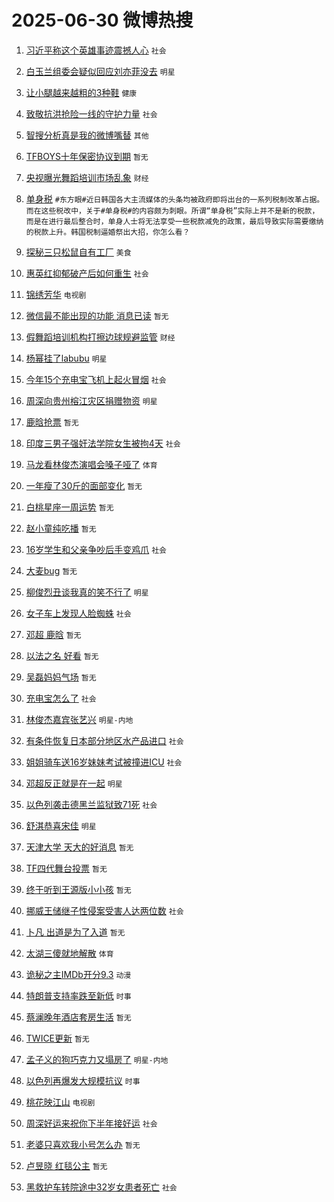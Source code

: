 # 2025-06-30 微博热搜 
1. [习近平称这个英雄事迹震撼人心](https://m.weibo.cn/search?containerid=100103type%3D1%26t%3D10%26q%3D%23%E4%B9%A0%E8%BF%91%E5%B9%B3%E7%A7%B0%E8%BF%99%E4%B8%AA%E8%8B%B1%E9%9B%84%E4%BA%8B%E8%BF%B9%E9%9C%87%E6%92%BC%E4%BA%BA%E5%BF%83%23&stream_entry_id=51&isnewpage=1&extparam=seat%3D1%26cate%3D10103%26q%3D%2523%25E4%25B9%25A0%25E8%25BF%2591%25E5%25B9%25B3%25E7%25A7%25B0%25E8%25BF%2599%25E4%25B8%25AA%25E8%258B%25B1%25E9%259B%2584%25E4%25BA%258B%25E8%25BF%25B9%25E9%259C%2587%25E6%2592%25BC%25E4%25BA%25BA%25E5%25BF%2583%2523%26dgr%3D0%26c_type%3D51%26filter_type%3Drealtimehot%26stream_entry_id%3D51%26pos%3D0%26display_time%3D1751213154%26pre_seqid%3D17512131545400161281851) `社会` 

2. [白玉兰组委会疑似回应刘亦菲没去](https://m.weibo.cn/search?containerid=100103type%3D1%26t%3D10%26q%3D%23%E7%99%BD%E7%8E%89%E5%85%B0%E7%BB%84%E5%A7%94%E4%BC%9A%E7%96%91%E4%BC%BC%E5%9B%9E%E5%BA%94%E5%88%98%E4%BA%A6%E8%8F%B2%E6%B2%A1%E5%8E%BB%23&stream_entry_id=31&isnewpage=1&extparam=seat%3D1%26realpos%3D1%26cate%3D5001%26flag%3D1%26lcate%3D5001%26stream_entry_id%3D31%26filter_type%3Drealtimehot%26dgr%3D0%26c_type%3D31%26q%3D%2523%25E7%2599%25BD%25E7%258E%2589%25E5%2585%25B0%25E7%25BB%2584%25E5%25A7%2594%25E4%25BC%259A%25E7%2596%2591%25E4%25BC%25BC%25E5%259B%259E%25E5%25BA%2594%25E5%2588%2598%25E4%25BA%25A6%25E8%258F%25B2%25E6%25B2%25A1%25E5%258E%25BB%2523%26pos%3D0%26band_rank%3D1%26display_time%3D1751213154%26pre_seqid%3D17512131545400161281851) `明星` 

3. [让小腿越来越粗的3种鞋](https://m.weibo.cn/search?containerid=100103type%3D1%26t%3D10%26q%3D%23%E8%AE%A9%E5%B0%8F%E8%85%BF%E8%B6%8A%E6%9D%A5%E8%B6%8A%E7%B2%97%E7%9A%843%E7%A7%8D%E9%9E%8B%23&stream_entry_id=31&isnewpage=1&extparam=seat%3D1%26realpos%3D2%26cate%3D5001%26flag%3D2%26lcate%3D5001%26stream_entry_id%3D31%26filter_type%3Drealtimehot%26dgr%3D0%26c_type%3D31%26q%3D%2523%25E8%25AE%25A9%25E5%25B0%258F%25E8%2585%25BF%25E8%25B6%258A%25E6%259D%25A5%25E8%25B6%258A%25E7%25B2%2597%25E7%259A%25843%25E7%25A7%258D%25E9%259E%258B%2523%26pos%3D1%26band_rank%3D2%26display_time%3D1751213154%26pre_seqid%3D17512131545400161281851) `健康` 

4. [致敬抗洪抢险一线的守护力量](https://m.weibo.cn/search?containerid=100103type%3D1%26t%3D10%26q%3D%23%E8%87%B4%E6%95%AC%E6%8A%97%E6%B4%AA%E6%8A%A2%E9%99%A9%E4%B8%80%E7%BA%BF%E7%9A%84%E5%AE%88%E6%8A%A4%E5%8A%9B%E9%87%8F%23&stream_entry_id=31&isnewpage=1&extparam=seat%3D1%26realpos%3D3%26cate%3D5001%26flag%3D1%26lcate%3D5001%26stream_entry_id%3D31%26filter_type%3Drealtimehot%26dgr%3D0%26c_type%3D31%26q%3D%2523%25E8%2587%25B4%25E6%2595%25AC%25E6%258A%2597%25E6%25B4%25AA%25E6%258A%25A2%25E9%2599%25A9%25E4%25B8%2580%25E7%25BA%25BF%25E7%259A%2584%25E5%25AE%2588%25E6%258A%25A4%25E5%258A%259B%25E9%2587%258F%2523%26pos%3D2%26band_rank%3D3%26display_time%3D1751213154%26pre_seqid%3D17512131545400161281851) `社会` 

5. [智搜分析真是我的微博嘴替](https://m.weibo.cn/search?containerid=100103type%3D1%26t%3D10%26q%3D%23%E6%99%BA%E6%90%9C%E5%88%86%E6%9E%90%E7%9C%9F%E6%98%AF%E6%88%91%E7%9A%84%E5%BE%AE%E5%8D%9A%E5%98%B4%E6%9B%BF%23&stream_entry_id=31&isnewpage=1&extparam=seat%3D1%26adid%3D292400%26cate%3D5001%26lcate%3D5001%26stream_entry_id%3D31%26is_ad_pos%3D1%26q%3D%2523%25E6%2599%25BA%25E6%2590%259C%25E5%2588%2586%25E6%259E%2590%25E7%259C%259F%25E6%2598%25AF%25E6%2588%2591%25E7%259A%2584%25E5%25BE%25AE%25E5%258D%259A%25E5%2598%25B4%25E6%259B%25BF%2523%26dgr%3D0%26c_type%3D31%26filter_type%3Drealtimehot%26pos%3D3%26band_rank%3D4%26display_time%3D1751213154%26pre_seqid%3D17512131545400161281851) `其他` 

6. [TFBOYS十年保密协议到期](https://m.weibo.cn/search?containerid=100103type%3D1%26t%3D10%26q%3DTFBOYS%E5%8D%81%E5%B9%B4%E4%BF%9D%E5%AF%86%E5%8D%8F%E8%AE%AE%E5%88%B0%E6%9C%9F&stream_entry_id=31&isnewpage=1&extparam=seat%3D1%26realpos%3D4%26cate%3D5001%26flag%3D2%26lcate%3D5001%26stream_entry_id%3D31%26filter_type%3Drealtimehot%26dgr%3D0%26c_type%3D31%26q%3DTFBOYS%25E5%258D%2581%25E5%25B9%25B4%25E4%25BF%259D%25E5%25AF%2586%25E5%258D%258F%25E8%25AE%25AE%25E5%2588%25B0%25E6%259C%259F%26pos%3D4%26band_rank%3D4%26display_time%3D1751213154%26pre_seqid%3D17512131545400161281851) `暂无` 

7. [央视曝光舞蹈培训市场乱象](https://m.weibo.cn/search?containerid=100103type%3D1%26t%3D10%26q%3D%23%E5%A4%AE%E8%A7%86%E6%9B%9D%E5%85%89%E8%88%9E%E8%B9%88%E5%9F%B9%E8%AE%AD%E5%B8%82%E5%9C%BA%E4%B9%B1%E8%B1%A1%23&stream_entry_id=31&isnewpage=1&extparam=seat%3D1%26realpos%3D5%26cate%3D5001%26flag%3D1%26lcate%3D5001%26stream_entry_id%3D31%26filter_type%3Drealtimehot%26dgr%3D0%26c_type%3D31%26q%3D%2523%25E5%25A4%25AE%25E8%25A7%2586%25E6%259B%259D%25E5%2585%2589%25E8%2588%259E%25E8%25B9%2588%25E5%259F%25B9%25E8%25AE%25AD%25E5%25B8%2582%25E5%259C%25BA%25E4%25B9%25B1%25E8%25B1%25A1%2523%26pos%3D5%26band_rank%3D5%26display_time%3D1751213154%26pre_seqid%3D17512131545400161281851) `财经` 

8. [单身税](https://m.weibo.cn/search?containerid=100103type%3D1%26t%3D10%26q%3D%E5%8D%95%E8%BA%AB%E7%A8%8E&stream_entry_id=31&isnewpage=1&extparam=seat%3D1%26realpos%3D6%26cate%3D5001%26flag%3D2%26lcate%3D5001%26stream_entry_id%3D31%26filter_type%3Drealtimehot%26dgr%3D0%26c_type%3D31%26q%3D%25E5%258D%2595%25E8%25BA%25AB%25E7%25A8%258E%26pos%3D6%26band_rank%3D6%26display_time%3D1751213154%26pre_seqid%3D17512131545400161281851) `#东方眼#近日韩国各大主流媒体的头条均被政府即将出台的一系列税制改革占据。而在这些税改中，关于#单身税#的内容颇为刺眼。所谓“单身税”实际上并不是新的税款，而是在进行最后整合时，单身人士将无法享受一些税款减免的政策，最后导致实际需要缴纳的税款上升。韩国税制逼婚祭出大招，你怎么看？` 

9. [探秘三只松鼠自有工厂](https://m.weibo.cn/search?containerid=100103type%3D1%26t%3D10%26q%3D%23%E6%8E%A2%E7%A7%98%E4%B8%89%E5%8F%AA%E6%9D%BE%E9%BC%A0%E8%87%AA%E6%9C%89%E5%B7%A5%E5%8E%82%23&stream_entry_id=31&isnewpage=1&extparam=seat%3D1%26adid%3D292138%26cate%3D5001%26topic_ad%3D1%26lcate%3D5001%26stream_entry_id%3D31%26is_ad_pos%3D1%26q%3D%2523%25E6%258E%25A2%25E7%25A7%2598%25E4%25B8%2589%25E5%258F%25AA%25E6%259D%25BE%25E9%25BC%25A0%25E8%2587%25AA%25E6%259C%2589%25E5%25B7%25A5%25E5%258E%2582%2523%26dgr%3D0%26c_type%3D31%26filter_type%3Drealtimehot%26pos%3D7%26band_rank%3D7%26display_time%3D1751213154%26pre_seqid%3D17512131545400161281851) `美食` 

10. [惠英红抑郁破产后如何重生](https://m.weibo.cn/search?containerid=100103type%3D1%26t%3D10%26q%3D%23%E6%83%A0%E8%8B%B1%E7%BA%A2%E6%8A%91%E9%83%81%E7%A0%B4%E4%BA%A7%E5%90%8E%E5%A6%82%E4%BD%95%E9%87%8D%E7%94%9F%23&stream_entry_id=31&isnewpage=1&extparam=seat%3D1%26realpos%3D7%26cate%3D5001%26flag%3D1%26lcate%3D5001%26stream_entry_id%3D31%26filter_type%3Drealtimehot%26dgr%3D0%26c_type%3D31%26q%3D%2523%25E6%2583%25A0%25E8%258B%25B1%25E7%25BA%25A2%25E6%258A%2591%25E9%2583%2581%25E7%25A0%25B4%25E4%25BA%25A7%25E5%2590%258E%25E5%25A6%2582%25E4%25BD%2595%25E9%2587%258D%25E7%2594%259F%2523%26pos%3D8%26band_rank%3D7%26display_time%3D1751213154%26pre_seqid%3D17512131545400161281851) `社会` 

11. [锦绣芳华](https://m.weibo.cn/search?containerid=100103type%3D1%26t%3D10%26q%3D%E9%94%A6%E7%BB%A3%E8%8A%B3%E5%8D%8E&stream_entry_id=31&isnewpage=1&extparam=seat%3D1%26realpos%3D8%26cate%3D5001%26flag%3D1%26lcate%3D5001%26stream_entry_id%3D31%26filter_type%3Drealtimehot%26dgr%3D0%26c_type%3D31%26q%3D%25E9%2594%25A6%25E7%25BB%25A3%25E8%258A%25B3%25E5%258D%258E%26pos%3D9%26band_rank%3D8%26display_time%3D1751213154%26pre_seqid%3D17512131545400161281851) `电视剧` 

12. [微信最不能出现的功能 消息已读](https://m.weibo.cn/search?containerid=100103type%3D1%26t%3D10%26q%3D%E5%BE%AE%E4%BF%A1%E6%9C%80%E4%B8%8D%E8%83%BD%E5%87%BA%E7%8E%B0%E7%9A%84%E5%8A%9F%E8%83%BD+%E6%B6%88%E6%81%AF%E5%B7%B2%E8%AF%BB&stream_entry_id=31&isnewpage=1&extparam=seat%3D1%26realpos%3D9%26cate%3D5001%26flag%3D2%26lcate%3D5001%26stream_entry_id%3D31%26filter_type%3Drealtimehot%26dgr%3D0%26c_type%3D31%26q%3D%25E5%25BE%25AE%25E4%25BF%25A1%25E6%259C%2580%25E4%25B8%258D%25E8%2583%25BD%25E5%2587%25BA%25E7%258E%25B0%25E7%259A%2584%25E5%258A%259F%25E8%2583%25BD%2520%25E6%25B6%2588%25E6%2581%25AF%25E5%25B7%25B2%25E8%25AF%25BB%26pos%3D10%26band_rank%3D9%26display_time%3D1751213154%26pre_seqid%3D17512131545400161281851) `暂无` 

13. [假舞蹈培训机构打擦边球规避监管](https://m.weibo.cn/search?containerid=100103type%3D1%26t%3D10%26q%3D%23%E5%81%87%E8%88%9E%E8%B9%88%E5%9F%B9%E8%AE%AD%E6%9C%BA%E6%9E%84%E6%89%93%E6%93%A6%E8%BE%B9%E7%90%83%E8%A7%84%E9%81%BF%E7%9B%91%E7%AE%A1%23&stream_entry_id=31&isnewpage=1&extparam=seat%3D1%26realpos%3D10%26cate%3D5001%26flag%3D1%26lcate%3D5001%26stream_entry_id%3D31%26filter_type%3Drealtimehot%26dgr%3D0%26c_type%3D31%26q%3D%2523%25E5%2581%2587%25E8%2588%259E%25E8%25B9%2588%25E5%259F%25B9%25E8%25AE%25AD%25E6%259C%25BA%25E6%259E%2584%25E6%2589%2593%25E6%2593%25A6%25E8%25BE%25B9%25E7%2590%2583%25E8%25A7%2584%25E9%2581%25BF%25E7%259B%2591%25E7%25AE%25A1%2523%26pos%3D11%26band_rank%3D10%26display_time%3D1751213154%26pre_seqid%3D17512131545400161281851) `财经` 

14. [杨幂挂了labubu](https://m.weibo.cn/search?containerid=100103type%3D1%26t%3D10%26q%3D%23%E6%9D%A8%E5%B9%82%E6%8C%82%E4%BA%86labubu%23&stream_entry_id=31&isnewpage=1&extparam=seat%3D1%26realpos%3D11%26cate%3D5001%26flag%3D2%26lcate%3D5001%26stream_entry_id%3D31%26filter_type%3Drealtimehot%26dgr%3D0%26c_type%3D31%26q%3D%2523%25E6%259D%25A8%25E5%25B9%2582%25E6%258C%2582%25E4%25BA%2586labubu%2523%26pos%3D12%26band_rank%3D11%26display_time%3D1751213154%26pre_seqid%3D17512131545400161281851) `明星` 

15. [今年15个充电宝飞机上起火冒烟](https://m.weibo.cn/search?containerid=100103type%3D1%26t%3D10%26q%3D%23%E4%BB%8A%E5%B9%B415%E4%B8%AA%E5%85%85%E7%94%B5%E5%AE%9D%E9%A3%9E%E6%9C%BA%E4%B8%8A%E8%B5%B7%E7%81%AB%E5%86%92%E7%83%9F%23&stream_entry_id=31&isnewpage=1&extparam=seat%3D1%26realpos%3D12%26cate%3D5001%26flag%3D1%26lcate%3D5001%26stream_entry_id%3D31%26filter_type%3Drealtimehot%26dgr%3D0%26c_type%3D31%26q%3D%2523%25E4%25BB%258A%25E5%25B9%25B415%25E4%25B8%25AA%25E5%2585%2585%25E7%2594%25B5%25E5%25AE%259D%25E9%25A3%259E%25E6%259C%25BA%25E4%25B8%258A%25E8%25B5%25B7%25E7%2581%25AB%25E5%2586%2592%25E7%2583%259F%2523%26pos%3D13%26band_rank%3D12%26display_time%3D1751213154%26pre_seqid%3D17512131545400161281851) `社会` 

16. [周深向贵州榕江灾区捐赠物资](https://m.weibo.cn/search?containerid=100103type%3D1%26t%3D10%26q%3D%23%E5%91%A8%E6%B7%B1%E5%90%91%E8%B4%B5%E5%B7%9E%E6%A6%95%E6%B1%9F%E7%81%BE%E5%8C%BA%E6%8D%90%E8%B5%A0%E7%89%A9%E8%B5%84%23&stream_entry_id=31&isnewpage=1&extparam=seat%3D1%26realpos%3D13%26cate%3D5001%26flag%3D0%26lcate%3D5001%26stream_entry_id%3D31%26filter_type%3Drealtimehot%26dgr%3D0%26c_type%3D31%26q%3D%2523%25E5%2591%25A8%25E6%25B7%25B1%25E5%2590%2591%25E8%25B4%25B5%25E5%25B7%259E%25E6%25A6%2595%25E6%25B1%259F%25E7%2581%25BE%25E5%258C%25BA%25E6%258D%2590%25E8%25B5%25A0%25E7%2589%25A9%25E8%25B5%2584%2523%26pos%3D14%26band_rank%3D13%26display_time%3D1751213154%26pre_seqid%3D17512131545400161281851) `明星` 

17. [鹿晗抢票](https://m.weibo.cn/search?containerid=100103type%3D1%26t%3D10%26q%3D%E9%B9%BF%E6%99%97%E6%8A%A2%E7%A5%A8&stream_entry_id=31&isnewpage=1&extparam=seat%3D1%26realpos%3D14%26cate%3D5001%26flag%3D0%26lcate%3D5001%26stream_entry_id%3D31%26filter_type%3Drealtimehot%26dgr%3D0%26c_type%3D31%26q%3D%25E9%25B9%25BF%25E6%2599%2597%25E6%258A%25A2%25E7%25A5%25A8%26pos%3D15%26band_rank%3D14%26display_time%3D1751213154%26pre_seqid%3D17512131545400161281851) `暂无` 

18. [印度三男子强奸法学院女生被拘4天](https://m.weibo.cn/search?containerid=100103type%3D1%26t%3D10%26q%3D%23%E5%8D%B0%E5%BA%A6%E4%B8%89%E7%94%B7%E5%AD%90%E5%BC%BA%E5%A5%B8%E6%B3%95%E5%AD%A6%E9%99%A2%E5%A5%B3%E7%94%9F%E8%A2%AB%E6%8B%984%E5%A4%A9%23&stream_entry_id=31&isnewpage=1&extparam=seat%3D1%26realpos%3D15%26cate%3D5001%26flag%3D0%26lcate%3D5001%26stream_entry_id%3D31%26filter_type%3Drealtimehot%26dgr%3D0%26c_type%3D31%26q%3D%2523%25E5%258D%25B0%25E5%25BA%25A6%25E4%25B8%2589%25E7%2594%25B7%25E5%25AD%2590%25E5%25BC%25BA%25E5%25A5%25B8%25E6%25B3%2595%25E5%25AD%25A6%25E9%2599%25A2%25E5%25A5%25B3%25E7%2594%259F%25E8%25A2%25AB%25E6%258B%25984%25E5%25A4%25A9%2523%26pos%3D16%26band_rank%3D15%26display_time%3D1751213154%26pre_seqid%3D17512131545400161281851) `社会` 

19. [马龙看林俊杰演唱会嗓子哑了](https://m.weibo.cn/search?containerid=100103type%3D1%26t%3D10%26q%3D%23%E9%A9%AC%E9%BE%99%E7%9C%8B%E6%9E%97%E4%BF%8A%E6%9D%B0%E6%BC%94%E5%94%B1%E4%BC%9A%E5%97%93%E5%AD%90%E5%93%91%E4%BA%86%23&stream_entry_id=31&isnewpage=1&extparam=seat%3D1%26realpos%3D16%26cate%3D5001%26flag%3D1%26lcate%3D5001%26stream_entry_id%3D31%26filter_type%3Drealtimehot%26dgr%3D0%26c_type%3D31%26q%3D%2523%25E9%25A9%25AC%25E9%25BE%2599%25E7%259C%258B%25E6%259E%2597%25E4%25BF%258A%25E6%259D%25B0%25E6%25BC%2594%25E5%2594%25B1%25E4%25BC%259A%25E5%2597%2593%25E5%25AD%2590%25E5%2593%2591%25E4%25BA%2586%2523%26pos%3D17%26band_rank%3D16%26display_time%3D1751213154%26pre_seqid%3D17512131545400161281851) `体育` 

20. [一年瘦了30斤的面部变化](https://m.weibo.cn/search?containerid=100103type%3D1%26t%3D10%26q%3D%E4%B8%80%E5%B9%B4%E7%98%A6%E4%BA%8630%E6%96%A4%E7%9A%84%E9%9D%A2%E9%83%A8%E5%8F%98%E5%8C%96&stream_entry_id=31&isnewpage=1&extparam=seat%3D1%26realpos%3D17%26cate%3D5001%26flag%3D0%26lcate%3D5001%26stream_entry_id%3D31%26filter_type%3Drealtimehot%26dgr%3D0%26c_type%3D31%26q%3D%25E4%25B8%2580%25E5%25B9%25B4%25E7%2598%25A6%25E4%25BA%258630%25E6%2596%25A4%25E7%259A%2584%25E9%259D%25A2%25E9%2583%25A8%25E5%258F%2598%25E5%258C%2596%26pos%3D18%26band_rank%3D17%26display_time%3D1751213154%26pre_seqid%3D17512131545400161281851) `暂无` 

21. [白桃星座一周运势](https://m.weibo.cn/search?containerid=100103type%3D1%26t%3D10%26q%3D%E7%99%BD%E6%A1%83%E6%98%9F%E5%BA%A7%E4%B8%80%E5%91%A8%E8%BF%90%E5%8A%BF&stream_entry_id=31&isnewpage=1&extparam=seat%3D1%26realpos%3D18%26cate%3D5001%26flag%3D1%26lcate%3D5001%26stream_entry_id%3D31%26filter_type%3Drealtimehot%26dgr%3D0%26c_type%3D31%26q%3D%25E7%2599%25BD%25E6%25A1%2583%25E6%2598%259F%25E5%25BA%25A7%25E4%25B8%2580%25E5%2591%25A8%25E8%25BF%2590%25E5%258A%25BF%26pos%3D19%26band_rank%3D18%26display_time%3D1751213154%26pre_seqid%3D17512131545400161281851) `暂无` 

22. [赵小童纯吃播](https://m.weibo.cn/search?containerid=100103type%3D1%26t%3D10%26q%3D%E8%B5%B5%E5%B0%8F%E7%AB%A5%E7%BA%AF%E5%90%83%E6%92%AD&stream_entry_id=31&isnewpage=1&extparam=seat%3D1%26realpos%3D19%26cate%3D5001%26flag%3D1%26lcate%3D5001%26stream_entry_id%3D31%26filter_type%3Drealtimehot%26dgr%3D0%26c_type%3D31%26q%3D%25E8%25B5%25B5%25E5%25B0%258F%25E7%25AB%25A5%25E7%25BA%25AF%25E5%2590%2583%25E6%2592%25AD%26pos%3D20%26band_rank%3D19%26display_time%3D1751213154%26pre_seqid%3D17512131545400161281851) `暂无` 

23. [16岁学生和父亲争吵后手变鸡爪](https://m.weibo.cn/search?containerid=100103type%3D1%26t%3D10%26q%3D%2316%E5%B2%81%E5%AD%A6%E7%94%9F%E5%92%8C%E7%88%B6%E4%BA%B2%E4%BA%89%E5%90%B5%E5%90%8E%E6%89%8B%E5%8F%98%E9%B8%A1%E7%88%AA%23&stream_entry_id=31&isnewpage=1&extparam=seat%3D1%26realpos%3D20%26cate%3D5001%26flag%3D0%26lcate%3D5001%26stream_entry_id%3D31%26filter_type%3Drealtimehot%26dgr%3D0%26c_type%3D31%26q%3D%252316%25E5%25B2%2581%25E5%25AD%25A6%25E7%2594%259F%25E5%2592%258C%25E7%2588%25B6%25E4%25BA%25B2%25E4%25BA%2589%25E5%2590%25B5%25E5%2590%258E%25E6%2589%258B%25E5%258F%2598%25E9%25B8%25A1%25E7%2588%25AA%2523%26pos%3D21%26band_rank%3D20%26display_time%3D1751213154%26pre_seqid%3D17512131545400161281851) `社会` 

24. [大麦bug](https://m.weibo.cn/search?containerid=100103type%3D1%26t%3D10%26q%3D%E5%A4%A7%E9%BA%A6bug&stream_entry_id=31&isnewpage=1&extparam=seat%3D1%26realpos%3D21%26cate%3D5001%26flag%3D2%26lcate%3D5001%26stream_entry_id%3D31%26filter_type%3Drealtimehot%26dgr%3D0%26c_type%3D31%26q%3D%25E5%25A4%25A7%25E9%25BA%25A6bug%26pos%3D22%26band_rank%3D21%26display_time%3D1751213154%26pre_seqid%3D17512131545400161281851) `暂无` 

25. [柳俊烈丑谈我真的笑不行了](https://m.weibo.cn/search?containerid=100103type%3D1%26t%3D10%26q%3D%23%E6%9F%B3%E4%BF%8A%E7%83%88%E4%B8%91%E8%B0%88%E6%88%91%E7%9C%9F%E7%9A%84%E7%AC%91%E4%B8%8D%E8%A1%8C%E4%BA%86%23&stream_entry_id=31&isnewpage=1&extparam=seat%3D1%26realpos%3D22%26cate%3D5001%26flag%3D0%26lcate%3D5001%26stream_entry_id%3D31%26filter_type%3Drealtimehot%26dgr%3D0%26c_type%3D31%26q%3D%2523%25E6%259F%25B3%25E4%25BF%258A%25E7%2583%2588%25E4%25B8%2591%25E8%25B0%2588%25E6%2588%2591%25E7%259C%259F%25E7%259A%2584%25E7%25AC%2591%25E4%25B8%258D%25E8%25A1%258C%25E4%25BA%2586%2523%26pos%3D23%26band_rank%3D22%26display_time%3D1751213154%26pre_seqid%3D17512131545400161281851) `明星` 

26. [女子车上发现人脸蜘蛛](https://m.weibo.cn/search?containerid=100103type%3D1%26t%3D10%26q%3D%23%E5%A5%B3%E5%AD%90%E8%BD%A6%E4%B8%8A%E5%8F%91%E7%8E%B0%E4%BA%BA%E8%84%B8%E8%9C%98%E8%9B%9B%23&stream_entry_id=31&isnewpage=1&extparam=seat%3D1%26realpos%3D23%26cate%3D5001%26flag%3D0%26lcate%3D5001%26stream_entry_id%3D31%26filter_type%3Drealtimehot%26dgr%3D0%26c_type%3D31%26q%3D%2523%25E5%25A5%25B3%25E5%25AD%2590%25E8%25BD%25A6%25E4%25B8%258A%25E5%258F%2591%25E7%258E%25B0%25E4%25BA%25BA%25E8%2584%25B8%25E8%259C%2598%25E8%259B%259B%2523%26pos%3D24%26band_rank%3D23%26display_time%3D1751213154%26pre_seqid%3D17512131545400161281851) `社会` 

27. [邓超 鹿晗](https://m.weibo.cn/search?containerid=100103type%3D1%26t%3D10%26q%3D%E9%82%93%E8%B6%85+%E9%B9%BF%E6%99%97&stream_entry_id=31&isnewpage=1&extparam=seat%3D1%26realpos%3D24%26cate%3D5001%26flag%3D0%26lcate%3D5001%26stream_entry_id%3D31%26filter_type%3Drealtimehot%26dgr%3D0%26c_type%3D31%26q%3D%25E9%2582%2593%25E8%25B6%2585%2520%25E9%25B9%25BF%25E6%2599%2597%26pos%3D25%26band_rank%3D24%26display_time%3D1751213154%26pre_seqid%3D17512131545400161281851) `暂无` 

28. [以法之名 好看](https://m.weibo.cn/search?containerid=100103type%3D1%26t%3D10%26q%3D%E4%BB%A5%E6%B3%95%E4%B9%8B%E5%90%8D+%E5%A5%BD%E7%9C%8B&stream_entry_id=31&isnewpage=1&extparam=seat%3D1%26realpos%3D25%26cate%3D5001%26flag%3D0%26lcate%3D5001%26stream_entry_id%3D31%26filter_type%3Drealtimehot%26dgr%3D0%26c_type%3D31%26q%3D%25E4%25BB%25A5%25E6%25B3%2595%25E4%25B9%258B%25E5%2590%258D%2520%25E5%25A5%25BD%25E7%259C%258B%26pos%3D26%26band_rank%3D25%26display_time%3D1751213154%26pre_seqid%3D17512131545400161281851) `暂无` 

29. [吴磊妈妈气场](https://m.weibo.cn/search?containerid=100103type%3D1%26t%3D10%26q%3D%E5%90%B4%E7%A3%8A%E5%A6%88%E5%A6%88%E6%B0%94%E5%9C%BA&stream_entry_id=31&isnewpage=1&extparam=seat%3D1%26realpos%3D26%26cate%3D5001%26flag%3D0%26lcate%3D5001%26stream_entry_id%3D31%26filter_type%3Drealtimehot%26dgr%3D0%26c_type%3D31%26q%3D%25E5%2590%25B4%25E7%25A3%258A%25E5%25A6%2588%25E5%25A6%2588%25E6%25B0%2594%25E5%259C%25BA%26pos%3D27%26band_rank%3D26%26display_time%3D1751213154%26pre_seqid%3D17512131545400161281851) `暂无` 

30. [充电宝怎么了](https://m.weibo.cn/search?containerid=100103type%3D1%26t%3D10%26q%3D%23%E5%85%85%E7%94%B5%E5%AE%9D%E6%80%8E%E4%B9%88%E4%BA%86%23&stream_entry_id=31&isnewpage=1&extparam=seat%3D1%26realpos%3D27%26cate%3D5001%26flag%3D0%26lcate%3D5001%26stream_entry_id%3D31%26filter_type%3Drealtimehot%26dgr%3D0%26c_type%3D31%26q%3D%2523%25E5%2585%2585%25E7%2594%25B5%25E5%25AE%259D%25E6%2580%258E%25E4%25B9%2588%25E4%25BA%2586%2523%26pos%3D28%26band_rank%3D27%26display_time%3D1751213154%26pre_seqid%3D17512131545400161281851) `社会` 

31. [林俊杰嘉宾张艺兴](https://m.weibo.cn/search?containerid=100103type%3D1%26t%3D10%26q%3D%23%E6%9E%97%E4%BF%8A%E6%9D%B0%E5%98%89%E5%AE%BE%E5%BC%A0%E8%89%BA%E5%85%B4%23&stream_entry_id=31&isnewpage=1&extparam=seat%3D1%26realpos%3D28%26cate%3D5001%26flag%3D0%26lcate%3D5001%26stream_entry_id%3D31%26filter_type%3Drealtimehot%26dgr%3D0%26c_type%3D31%26q%3D%2523%25E6%259E%2597%25E4%25BF%258A%25E6%259D%25B0%25E5%2598%2589%25E5%25AE%25BE%25E5%25BC%25A0%25E8%2589%25BA%25E5%2585%25B4%2523%26pos%3D29%26band_rank%3D28%26display_time%3D1751213154%26pre_seqid%3D17512131545400161281851) `明星-内地` 

32. [有条件恢复日本部分地区水产品进口](https://m.weibo.cn/search?containerid=100103type%3D1%26t%3D10%26q%3D%23%E6%9C%89%E6%9D%A1%E4%BB%B6%E6%81%A2%E5%A4%8D%E6%97%A5%E6%9C%AC%E9%83%A8%E5%88%86%E5%9C%B0%E5%8C%BA%E6%B0%B4%E4%BA%A7%E5%93%81%E8%BF%9B%E5%8F%A3%23&stream_entry_id=31&isnewpage=1&extparam=seat%3D1%26realpos%3D29%26cate%3D5001%26flag%3D0%26lcate%3D5001%26stream_entry_id%3D31%26filter_type%3Drealtimehot%26dgr%3D0%26c_type%3D31%26q%3D%2523%25E6%259C%2589%25E6%259D%25A1%25E4%25BB%25B6%25E6%2581%25A2%25E5%25A4%258D%25E6%2597%25A5%25E6%259C%25AC%25E9%2583%25A8%25E5%2588%2586%25E5%259C%25B0%25E5%258C%25BA%25E6%25B0%25B4%25E4%25BA%25A7%25E5%2593%2581%25E8%25BF%259B%25E5%258F%25A3%2523%26pos%3D30%26band_rank%3D29%26display_time%3D1751213154%26pre_seqid%3D17512131545400161281851) `社会` 

33. [姐姐骑车送16岁妹妹考试被撞进ICU](https://m.weibo.cn/search?containerid=100103type%3D1%26t%3D10%26q%3D%23%E5%A7%90%E5%A7%90%E9%AA%91%E8%BD%A6%E9%80%8116%E5%B2%81%E5%A6%B9%E5%A6%B9%E8%80%83%E8%AF%95%E8%A2%AB%E6%92%9E%E8%BF%9BICU%23&stream_entry_id=31&isnewpage=1&extparam=seat%3D1%26realpos%3D30%26cate%3D5001%26flag%3D0%26lcate%3D5001%26stream_entry_id%3D31%26filter_type%3Drealtimehot%26dgr%3D0%26c_type%3D31%26q%3D%2523%25E5%25A7%2590%25E5%25A7%2590%25E9%25AA%2591%25E8%25BD%25A6%25E9%2580%258116%25E5%25B2%2581%25E5%25A6%25B9%25E5%25A6%25B9%25E8%2580%2583%25E8%25AF%2595%25E8%25A2%25AB%25E6%2592%259E%25E8%25BF%259BICU%2523%26pos%3D31%26band_rank%3D30%26display_time%3D1751213154%26pre_seqid%3D17512131545400161281851) `社会` 

34. [邓超反正就是在一起](https://m.weibo.cn/search?containerid=100103type%3D1%26t%3D10%26q%3D%23%E9%82%93%E8%B6%85%E5%8F%8D%E6%AD%A3%E5%B0%B1%E6%98%AF%E5%9C%A8%E4%B8%80%E8%B5%B7%23&stream_entry_id=31&isnewpage=1&extparam=seat%3D1%26realpos%3D31%26cate%3D5001%26flag%3D1%26lcate%3D5001%26stream_entry_id%3D31%26filter_type%3Drealtimehot%26dgr%3D0%26c_type%3D31%26q%3D%2523%25E9%2582%2593%25E8%25B6%2585%25E5%258F%258D%25E6%25AD%25A3%25E5%25B0%25B1%25E6%2598%25AF%25E5%259C%25A8%25E4%25B8%2580%25E8%25B5%25B7%2523%26pos%3D32%26band_rank%3D31%26display_time%3D1751213154%26pre_seqid%3D17512131545400161281851) `明星` 

35. [以色列袭击德黑兰监狱致71死](https://m.weibo.cn/search?containerid=100103type%3D1%26t%3D10%26q%3D%23%E4%BB%A5%E8%89%B2%E5%88%97%E8%A2%AD%E5%87%BB%E5%BE%B7%E9%BB%91%E5%85%B0%E7%9B%91%E7%8B%B1%E8%87%B471%E6%AD%BB%23&stream_entry_id=31&isnewpage=1&extparam=seat%3D1%26realpos%3D32%26cate%3D5001%26flag%3D1%26lcate%3D5001%26stream_entry_id%3D31%26filter_type%3Drealtimehot%26dgr%3D0%26c_type%3D31%26q%3D%2523%25E4%25BB%25A5%25E8%2589%25B2%25E5%2588%2597%25E8%25A2%25AD%25E5%2587%25BB%25E5%25BE%25B7%25E9%25BB%2591%25E5%2585%25B0%25E7%259B%2591%25E7%258B%25B1%25E8%2587%25B471%25E6%25AD%25BB%2523%26pos%3D33%26band_rank%3D32%26display_time%3D1751213154%26pre_seqid%3D17512131545400161281851) `社会` 

36. [舒淇恭喜宋佳](https://m.weibo.cn/search?containerid=100103type%3D1%26t%3D10%26q%3D%23%E8%88%92%E6%B7%87%E6%81%AD%E5%96%9C%E5%AE%8B%E4%BD%B3%23&stream_entry_id=31&isnewpage=1&extparam=seat%3D1%26realpos%3D33%26cate%3D5001%26flag%3D1%26lcate%3D5001%26stream_entry_id%3D31%26filter_type%3Drealtimehot%26dgr%3D0%26c_type%3D31%26q%3D%2523%25E8%2588%2592%25E6%25B7%2587%25E6%2581%25AD%25E5%2596%259C%25E5%25AE%258B%25E4%25BD%25B3%2523%26pos%3D34%26band_rank%3D33%26display_time%3D1751213154%26pre_seqid%3D17512131545400161281851) `明星` 

37. [天津大学 天大的好消息](https://m.weibo.cn/search?containerid=100103type%3D1%26t%3D10%26q%3D%E5%A4%A9%E6%B4%A5%E5%A4%A7%E5%AD%A6+%E5%A4%A9%E5%A4%A7%E7%9A%84%E5%A5%BD%E6%B6%88%E6%81%AF&stream_entry_id=31&isnewpage=1&extparam=seat%3D1%26realpos%3D34%26cate%3D5001%26flag%3D1%26lcate%3D5001%26stream_entry_id%3D31%26filter_type%3Drealtimehot%26dgr%3D0%26c_type%3D31%26q%3D%25E5%25A4%25A9%25E6%25B4%25A5%25E5%25A4%25A7%25E5%25AD%25A6%2520%25E5%25A4%25A9%25E5%25A4%25A7%25E7%259A%2584%25E5%25A5%25BD%25E6%25B6%2588%25E6%2581%25AF%26pos%3D35%26band_rank%3D34%26display_time%3D1751213154%26pre_seqid%3D17512131545400161281851) `暂无` 

38. [TF四代舞台投票](https://m.weibo.cn/search?containerid=100103type%3D1%26t%3D10%26q%3DTF%E5%9B%9B%E4%BB%A3%E8%88%9E%E5%8F%B0%E6%8A%95%E7%A5%A8&stream_entry_id=31&isnewpage=1&extparam=seat%3D1%26realpos%3D35%26cate%3D5001%26flag%3D0%26lcate%3D5001%26stream_entry_id%3D31%26filter_type%3Drealtimehot%26dgr%3D0%26c_type%3D31%26q%3DTF%25E5%259B%259B%25E4%25BB%25A3%25E8%2588%259E%25E5%258F%25B0%25E6%258A%2595%25E7%25A5%25A8%26pos%3D36%26band_rank%3D35%26display_time%3D1751213154%26pre_seqid%3D17512131545400161281851) `暂无` 

39. [终于听到王源版小小孩](https://m.weibo.cn/search?containerid=100103type%3D1%26t%3D10%26q%3D%E7%BB%88%E4%BA%8E%E5%90%AC%E5%88%B0%E7%8E%8B%E6%BA%90%E7%89%88%E5%B0%8F%E5%B0%8F%E5%AD%A9&stream_entry_id=31&isnewpage=1&extparam=seat%3D1%26realpos%3D36%26cate%3D5001%26flag%3D1%26lcate%3D5001%26stream_entry_id%3D31%26filter_type%3Drealtimehot%26dgr%3D0%26c_type%3D31%26q%3D%25E7%25BB%2588%25E4%25BA%258E%25E5%2590%25AC%25E5%2588%25B0%25E7%258E%258B%25E6%25BA%2590%25E7%2589%2588%25E5%25B0%258F%25E5%25B0%258F%25E5%25AD%25A9%26pos%3D37%26band_rank%3D36%26display_time%3D1751213154%26pre_seqid%3D17512131545400161281851) `暂无` 

40. [挪威王储继子性侵案受害人达两位数](https://m.weibo.cn/search?containerid=100103type%3D1%26t%3D10%26q%3D%23%E6%8C%AA%E5%A8%81%E7%8E%8B%E5%82%A8%E7%BB%A7%E5%AD%90%E6%80%A7%E4%BE%B5%E6%A1%88%E5%8F%97%E5%AE%B3%E4%BA%BA%E8%BE%BE%E4%B8%A4%E4%BD%8D%E6%95%B0%23&stream_entry_id=31&isnewpage=1&extparam=seat%3D1%26realpos%3D37%26cate%3D5001%26flag%3D0%26lcate%3D5001%26stream_entry_id%3D31%26filter_type%3Drealtimehot%26dgr%3D0%26c_type%3D31%26q%3D%2523%25E6%258C%25AA%25E5%25A8%2581%25E7%258E%258B%25E5%2582%25A8%25E7%25BB%25A7%25E5%25AD%2590%25E6%2580%25A7%25E4%25BE%25B5%25E6%25A1%2588%25E5%258F%2597%25E5%25AE%25B3%25E4%25BA%25BA%25E8%25BE%25BE%25E4%25B8%25A4%25E4%25BD%258D%25E6%2595%25B0%2523%26pos%3D38%26band_rank%3D37%26display_time%3D1751213154%26pre_seqid%3D17512131545400161281851) `社会` 

41. [卜凡 出道是为了入道](https://m.weibo.cn/search?containerid=100103type%3D1%26t%3D10%26q%3D%E5%8D%9C%E5%87%A1+%E5%87%BA%E9%81%93%E6%98%AF%E4%B8%BA%E4%BA%86%E5%85%A5%E9%81%93&stream_entry_id=31&isnewpage=1&extparam=seat%3D1%26realpos%3D38%26cate%3D5001%26flag%3D0%26lcate%3D5001%26stream_entry_id%3D31%26filter_type%3Drealtimehot%26dgr%3D0%26c_type%3D31%26q%3D%25E5%258D%259C%25E5%2587%25A1%2520%25E5%2587%25BA%25E9%2581%2593%25E6%2598%25AF%25E4%25B8%25BA%25E4%25BA%2586%25E5%2585%25A5%25E9%2581%2593%26pos%3D39%26band_rank%3D38%26display_time%3D1751213154%26pre_seqid%3D17512131545400161281851) `暂无` 

42. [太湖三傻就地解散](https://m.weibo.cn/search?containerid=100103type%3D1%26t%3D10%26q%3D%23%E5%A4%AA%E6%B9%96%E4%B8%89%E5%82%BB%E5%B0%B1%E5%9C%B0%E8%A7%A3%E6%95%A3%23&stream_entry_id=31&isnewpage=1&extparam=seat%3D1%26realpos%3D39%26cate%3D5001%26flag%3D0%26lcate%3D5001%26stream_entry_id%3D31%26filter_type%3Drealtimehot%26dgr%3D0%26c_type%3D31%26q%3D%2523%25E5%25A4%25AA%25E6%25B9%2596%25E4%25B8%2589%25E5%2582%25BB%25E5%25B0%25B1%25E5%259C%25B0%25E8%25A7%25A3%25E6%2595%25A3%2523%26pos%3D40%26band_rank%3D39%26display_time%3D1751213154%26pre_seqid%3D17512131545400161281851) `体育` 

43. [诡秘之主IMDb开分9.3](https://m.weibo.cn/search?containerid=100103type%3D1%26t%3D10%26q%3D%23%E8%AF%A1%E7%A7%98%E4%B9%8B%E4%B8%BBIMDb%E5%BC%80%E5%88%869.3%23&stream_entry_id=31&isnewpage=1&extparam=seat%3D1%26realpos%3D40%26cate%3D5001%26flag%3D1%26lcate%3D5001%26stream_entry_id%3D31%26filter_type%3Drealtimehot%26dgr%3D0%26c_type%3D31%26q%3D%2523%25E8%25AF%25A1%25E7%25A7%2598%25E4%25B9%258B%25E4%25B8%25BBIMDb%25E5%25BC%2580%25E5%2588%25869.3%2523%26pos%3D41%26band_rank%3D40%26display_time%3D1751213154%26pre_seqid%3D17512131545400161281851) `动漫` 

44. [特朗普支持率跌至新低](https://m.weibo.cn/search?containerid=100103type%3D1%26t%3D10%26q%3D%23%E7%89%B9%E6%9C%97%E6%99%AE%E6%94%AF%E6%8C%81%E7%8E%87%E8%B7%8C%E8%87%B3%E6%96%B0%E4%BD%8E%23&stream_entry_id=31&isnewpage=1&extparam=seat%3D1%26realpos%3D41%26cate%3D5001%26flag%3D1%26lcate%3D5001%26stream_entry_id%3D31%26filter_type%3Drealtimehot%26dgr%3D0%26c_type%3D31%26q%3D%2523%25E7%2589%25B9%25E6%259C%2597%25E6%2599%25AE%25E6%2594%25AF%25E6%258C%2581%25E7%258E%2587%25E8%25B7%258C%25E8%2587%25B3%25E6%2596%25B0%25E4%25BD%258E%2523%26pos%3D42%26band_rank%3D41%26display_time%3D1751213154%26pre_seqid%3D17512131545400161281851) `时事` 

45. [蔡澜晚年酒店套房生活](https://m.weibo.cn/search?containerid=100103type%3D1%26t%3D10%26q%3D%E8%94%A1%E6%BE%9C%E6%99%9A%E5%B9%B4%E9%85%92%E5%BA%97%E5%A5%97%E6%88%BF%E7%94%9F%E6%B4%BB&stream_entry_id=31&isnewpage=1&extparam=seat%3D1%26realpos%3D42%26cate%3D5001%26flag%3D0%26lcate%3D5001%26stream_entry_id%3D31%26filter_type%3Drealtimehot%26dgr%3D0%26c_type%3D31%26q%3D%25E8%2594%25A1%25E6%25BE%259C%25E6%2599%259A%25E5%25B9%25B4%25E9%2585%2592%25E5%25BA%2597%25E5%25A5%2597%25E6%2588%25BF%25E7%2594%259F%25E6%25B4%25BB%26pos%3D43%26band_rank%3D42%26display_time%3D1751213154%26pre_seqid%3D17512131545400161281851) `暂无` 

46. [TWICE更新](https://m.weibo.cn/search?containerid=100103type%3D1%26t%3D10%26q%3DTWICE%E6%9B%B4%E6%96%B0&stream_entry_id=31&isnewpage=1&extparam=seat%3D1%26realpos%3D43%26cate%3D5001%26flag%3D1%26lcate%3D5001%26stream_entry_id%3D31%26filter_type%3Drealtimehot%26dgr%3D0%26c_type%3D31%26q%3DTWICE%25E6%259B%25B4%25E6%2596%25B0%26pos%3D44%26band_rank%3D43%26display_time%3D1751213154%26pre_seqid%3D17512131545400161281851) `暂无` 

47. [孟子义的狗巧克力又塌房了](https://m.weibo.cn/search?containerid=100103type%3D1%26t%3D10%26q%3D%23%E5%AD%9F%E5%AD%90%E4%B9%89%E7%9A%84%E7%8B%97%E5%B7%A7%E5%85%8B%E5%8A%9B%E5%8F%88%E5%A1%8C%E6%88%BF%E4%BA%86%23&stream_entry_id=31&isnewpage=1&extparam=seat%3D1%26realpos%3D44%26cate%3D5001%26flag%3D0%26lcate%3D5001%26stream_entry_id%3D31%26filter_type%3Drealtimehot%26dgr%3D0%26c_type%3D31%26q%3D%2523%25E5%25AD%259F%25E5%25AD%2590%25E4%25B9%2589%25E7%259A%2584%25E7%258B%2597%25E5%25B7%25A7%25E5%2585%258B%25E5%258A%259B%25E5%258F%2588%25E5%25A1%258C%25E6%2588%25BF%25E4%25BA%2586%2523%26pos%3D45%26band_rank%3D44%26display_time%3D1751213154%26pre_seqid%3D17512131545400161281851) `明星-内地` 

48. [以色列再爆发大规模抗议](https://m.weibo.cn/search?containerid=100103type%3D1%26t%3D10%26q%3D%23%E4%BB%A5%E8%89%B2%E5%88%97%E5%86%8D%E7%88%86%E5%8F%91%E5%A4%A7%E8%A7%84%E6%A8%A1%E6%8A%97%E8%AE%AE%23&stream_entry_id=31&isnewpage=1&extparam=seat%3D1%26realpos%3D45%26cate%3D5001%26flag%3D0%26lcate%3D5001%26stream_entry_id%3D31%26filter_type%3Drealtimehot%26dgr%3D0%26c_type%3D31%26q%3D%2523%25E4%25BB%25A5%25E8%2589%25B2%25E5%2588%2597%25E5%2586%258D%25E7%2588%2586%25E5%258F%2591%25E5%25A4%25A7%25E8%25A7%2584%25E6%25A8%25A1%25E6%258A%2597%25E8%25AE%25AE%2523%26pos%3D46%26band_rank%3D45%26display_time%3D1751213154%26pre_seqid%3D17512131545400161281851) `时事` 

49. [桃花映江山](https://m.weibo.cn/search?containerid=100103type%3D1%26t%3D10%26q%3D%E6%A1%83%E8%8A%B1%E6%98%A0%E6%B1%9F%E5%B1%B1&stream_entry_id=31&isnewpage=1&extparam=seat%3D1%26realpos%3D46%26cate%3D5001%26flag%3D0%26lcate%3D5001%26stream_entry_id%3D31%26filter_type%3Drealtimehot%26dgr%3D0%26c_type%3D31%26q%3D%25E6%25A1%2583%25E8%258A%25B1%25E6%2598%25A0%25E6%25B1%259F%25E5%25B1%25B1%26pos%3D47%26band_rank%3D46%26display_time%3D1751213154%26pre_seqid%3D17512131545400161281851) `电视剧` 

50. [周深好运来祝你下半年接好运](https://m.weibo.cn/search?containerid=100103type%3D1%26t%3D10%26q%3D%23%E5%91%A8%E6%B7%B1%E5%A5%BD%E8%BF%90%E6%9D%A5%E7%A5%9D%E4%BD%A0%E4%B8%8B%E5%8D%8A%E5%B9%B4%E6%8E%A5%E5%A5%BD%E8%BF%90%23&stream_entry_id=31&isnewpage=1&extparam=seat%3D1%26realpos%3D47%26cate%3D5001%26flag%3D1%26lcate%3D5001%26stream_entry_id%3D31%26filter_type%3Drealtimehot%26dgr%3D0%26c_type%3D31%26q%3D%2523%25E5%2591%25A8%25E6%25B7%25B1%25E5%25A5%25BD%25E8%25BF%2590%25E6%259D%25A5%25E7%25A5%259D%25E4%25BD%25A0%25E4%25B8%258B%25E5%258D%258A%25E5%25B9%25B4%25E6%258E%25A5%25E5%25A5%25BD%25E8%25BF%2590%2523%26pos%3D48%26band_rank%3D47%26display_time%3D1751213154%26pre_seqid%3D17512131545400161281851) `社会` 

51. [老婆只喜欢我小号怎么办](https://m.weibo.cn/search?containerid=100103type%3D1%26t%3D10%26q%3D%E8%80%81%E5%A9%86%E5%8F%AA%E5%96%9C%E6%AC%A2%E6%88%91%E5%B0%8F%E5%8F%B7%E6%80%8E%E4%B9%88%E5%8A%9E&stream_entry_id=31&isnewpage=1&extparam=seat%3D1%26realpos%3D48%26cate%3D5001%26flag%3D0%26lcate%3D5001%26stream_entry_id%3D31%26filter_type%3Drealtimehot%26dgr%3D0%26c_type%3D31%26q%3D%25E8%2580%2581%25E5%25A9%2586%25E5%258F%25AA%25E5%2596%259C%25E6%25AC%25A2%25E6%2588%2591%25E5%25B0%258F%25E5%258F%25B7%25E6%2580%258E%25E4%25B9%2588%25E5%258A%259E%26pos%3D49%26band_rank%3D48%26display_time%3D1751213154%26pre_seqid%3D17512131545400161281851) `暂无` 

52. [卢昱晓 红毯公主](https://m.weibo.cn/search?containerid=100103type%3D1%26t%3D10%26q%3D%E5%8D%A2%E6%98%B1%E6%99%93+%E7%BA%A2%E6%AF%AF%E5%85%AC%E4%B8%BB&stream_entry_id=31&isnewpage=1&extparam=seat%3D1%26realpos%3D49%26cate%3D5001%26flag%3D0%26lcate%3D5001%26stream_entry_id%3D31%26filter_type%3Drealtimehot%26dgr%3D0%26c_type%3D31%26q%3D%25E5%258D%25A2%25E6%2598%25B1%25E6%2599%2593%2520%25E7%25BA%25A2%25E6%25AF%25AF%25E5%2585%25AC%25E4%25B8%25BB%26pos%3D50%26band_rank%3D49%26display_time%3D1751213154%26pre_seqid%3D17512131545400161281851) `暂无` 

53. [黑救护车转院途中32岁女患者死亡](https://m.weibo.cn/search?containerid=100103type%3D1%26t%3D10%26q%3D%23%E9%BB%91%E6%95%91%E6%8A%A4%E8%BD%A6%E8%BD%AC%E9%99%A2%E9%80%94%E4%B8%AD32%E5%B2%81%E5%A5%B3%E6%82%A3%E8%80%85%E6%AD%BB%E4%BA%A1%23&stream_entry_id=31&isnewpage=1&extparam=seat%3D1%26realpos%3D50%26cate%3D5001%26flag%3D0%26lcate%3D5001%26stream_entry_id%3D31%26filter_type%3Drealtimehot%26dgr%3D0%26c_type%3D31%26q%3D%2523%25E9%25BB%2591%25E6%2595%2591%25E6%258A%25A4%25E8%25BD%25A6%25E8%25BD%25AC%25E9%2599%25A2%25E9%2580%2594%25E4%25B8%25AD32%25E5%25B2%2581%25E5%25A5%25B3%25E6%2582%25A3%25E8%2580%2585%25E6%25AD%25BB%25E4%25BA%25A1%2523%26pos%3D51%26band_rank%3D50%26display_time%3D1751213154%26pre_seqid%3D17512131545400161281851) `社会` 
